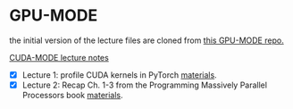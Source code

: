 # GPU-MODE

the initial version of the lecture files are cloned from [this GPU-MODE repo.](https://github.com/gpu-mode/lectures)

[CUDA-MODE lecture notes](https://christianjmills.com/series/notes/cuda-mode-notes.html)

- [x] Lecture 1: profile CUDA kernels in PyTorch [materials](./lectures-material/lecture_001/).
- [x] Lecture 2: Recap Ch. 1-3 from the Programming Massively Parallel Processors book [materials](./lectures-material/lecture_002/).
